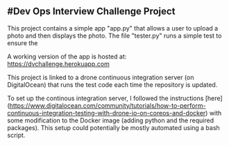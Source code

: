 #Dev Ops Interview Challenge Project
------

This project contains a simple app "app.py" that allows a user to upload a
photo and then displays the photo. The file "tester.py" runs a simple
test to ensure the

A working version of the app is hosted at: <https://dvchallenge.herokuapp.com>

This project is linked to a drone continuous integration server (on DigitalOcean) that runs the test code each time the repository is updated.

To set up the continous integration server, I followed the instructions [here]
(https://www.digitalocean.com/community/tutorials/how-to-perform-continuous-integration-testing-with-drone-io-on-coreos-and-docker)
with some modification to the Docker image (adding python and the
required packages). This setup could potentially be mostly automated using a bash script.
